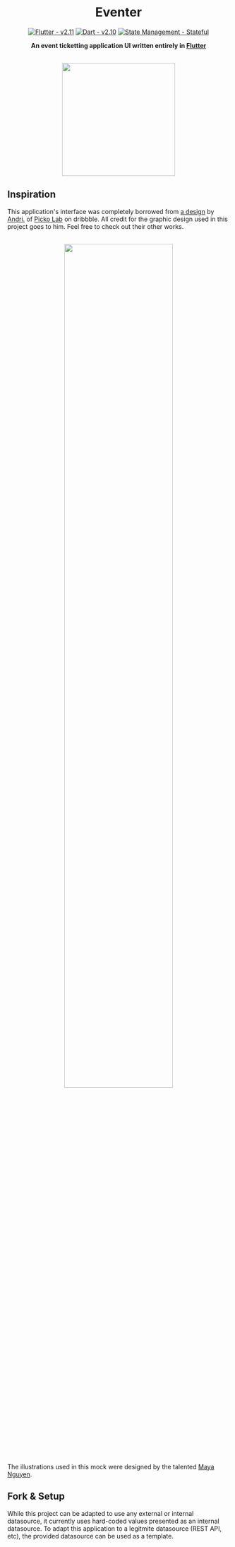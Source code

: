 <div align="center">
  
# Eventer
  
[![Flutter - v2.11](https://img.shields.io/badge/Flutter-v2.10-blue)](https://flutter.dev/)
[![Dart - v2.10](https://img.shields.io/badge/Dart-v2.16-lightblue)](https://dart.dev/)
[![State Management - Stateful](https://img.shields.io/badge/Stateful%20Management-Stateful-lightblue)](https://dart.dev/)

**An event ticketting application UI written entirely in [Flutter](https://flutter.dev/)**

</br>

<kbd>
<img src="https://user-images.githubusercontent.com/7101404/156890026-8dca96c9-3f00-4752-bc74-e823f480054c.gif" width="256" />

</kbd>

</div>

## Inspiration

This application's interface was completely borrowed from [a design](https://dribbble.com/shots/15718338-Task-Management-App-Project-Management) by [Andri.](https://dribbble.com/andri145) of [Picko Lab](https://dribbble.com/Pickolab) on dribbble. All credit for the graphic design used in this project goes to him. Feel free to check out their other works.

</br>

<div align="center">
<img width="70%" src="https://user-images.githubusercontent.com/7101404/156842235-bffa41e2-8662-4483-89e7-623668e13df7.png" />
</div>

</br>

The illustrations used in this mock were designed by the talented [Maya Nguyen](https://dribbble.com/mayanguyen).

## Fork & Setup

While this project can be adapted to use any external or internal datasource, it currently uses hard-coded values presented as an internal datasource. To adapt this application to a legitmite datasource (REST API, etc), the provided datasource can be used as a template.
